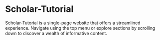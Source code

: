 # Scholar-Tutorial
Scholar-Tutorial is a single-page website that offers a streamlined experience. Navigate using the top menu or explore sections by scrolling down to discover a wealth of informative content.
